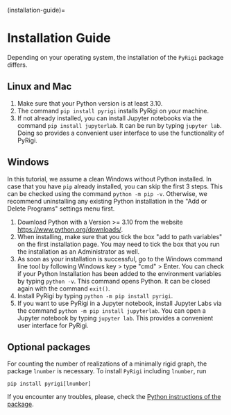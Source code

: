 (installation-guide)=

# Installation Guide

Depending on your operating system, the installation of the `PyRigi` package differs. 

## Linux and Mac

1. Make sure that your Python version is at least 3.10. 
2. The command `pip install pyrigi` installs PyRigi on your machine.
3. If not already installed, you can install Jupyter notebooks via the command `pip install jupyterlab`. It can be run by typing `jupyter lab`. Doing so provides a convenient user interface to use the functionality of PyRigi. 


## Windows

In this tutorial, we assume a clean Windows without Python installed. In case that you have `pip` already installed, you can skip the first 3 steps. This can be checked using the command `python -m pip -v`. Otherwise, we recommend uninstalling any existing Python installation in the "Add or Delete Programs" settings menu first. 

1. Download Python with a Version >= 3.10 from the website https://www.python.org/downloads/.
2. When installing, make sure that you tick the box "add to path variables" on the first installation page. You may need to tick the box that you run the installation as an Administrator as well.
3. As soon as your installation is successful, go to the Windows command line tool by following Windows key > type "cmd" > Enter. You can check if your Python Installation has been added to the environment variables by typing `python -v`. This command opens Python. It can be closed again with the command `exit()`.
4. Install PyRigi by typing `python -m pip install pyrigi`.
5. If you want to use PyRigi in a Jupyter notebook, install Jupyter Labs via the command `python -m pip install jupyterlab`. You can open a Jupyter notebook by typing `jupyter lab`. This provides a convenient user interface for PyRigi.


## Optional packages

For counting the number of realizations of a minimally rigid graph,
the package `lnumber` is necessary. To install `PyRigi` including `lnumber`, run 
```
pip install pyrigi[lnumber]
```
If you encounter any troubles, please, check the [Python instructions of the package](https://github.com/jcapco/lnumber). 